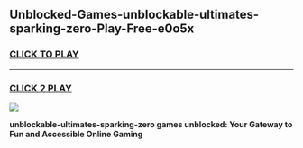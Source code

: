 
## Unblocked-Games-unblockable-ultimates-sparking-zero-Play-Free-e0o5x
<h3>
<a href="https://premium76.site?title=unblockable-ultimates-sparking-zero&ref=10A">CLICK TO PLAY</a></h3>
<hr>

<h3>
<a href="https://premium76.site?title=unblockable-ultimates-sparking-zero&ref=10A">CLICK 2 PLAY</a>
  
</h3>

<a href="https://premium76.site?title=unblockable-ultimates-sparking-zero&ref=10A"><img src="https://clearcache.store/games.png"></a>


**unblockable-ultimates-sparking-zero games unblocked: Your Gateway to Fun and Accessible Online Gaming**
